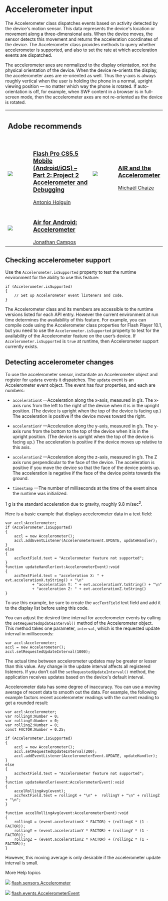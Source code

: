 # Accelerometer input

<div>

The Accelerometer class dispatches events based on activity detected by the
device's motion sensor. This data represents the device's location or movement
along a three-dimensional axis. When the device moves, the sensor detects this
movement and returns the acceleration coordinates of the device. The
Accelerometer class provides methods to query whether accelerometer is
supported, and also to set the rate at which acceleration events are dispatched.

The accelerometer axes are normalized to the display orientation, not the
physical orientation of the device. When the device re-orients the display, the
accelerometer axes are re-oriented as well. Thus the y-axis is always roughly
vertical when the user is holding the phone in a normal, upright viewing
position — no matter which way the phone is rotated. If auto-orientation is off,
for example, when SWF content in a browser is in full-screen mode, then the
accelerometer axes are not re-oriented as the device is rotated.

<div xmlns:adobe="http://www.adobe.com/saxon">

<table>
<colgroup>
<col style="width: 25%" />
<col style="width: 25%" />
<col style="width: 25%" />
<col style="width: 25%" />
</colgroup>
<tbody>
<tr class="odd">
<td colspan="2"><h2 id="adobe-recommends">Adobe recommends</h2></td>
<td colspan="2"></td>
</tr>
<tr class="even">
<td colspan="4" height="10"></td>
</tr>
<tr class="odd">
<td width="5%"><span> <img src="images/antonio_holguin.png" />
</span></td>
<td width="45%"><h3
id="flash-pro-cs5.5-mobile-androidios-part-2-project-2-accelerometer-and-debugging"><a
href="http://goo.gl/0GkPa">Flash Pro CS5.5 Mobile (Android/iOS) – Part
2: Project 2 Accelerometer and Debugging</a></h3>
<span> <a href="http://goo.gl/oTba7">Antonio Holguin</a> </span></td>
<td width="5%"><span> <img src="images/michael_chaize.png" />
</span></td>
<td width="45%"><h3 id="air-and-the-accelerometer"><a
href="http://goo.gl/eHe2T">AIR and the Accelerometer</a></h3>
<span> <a href="http://www.riagora.com/">Michaël Chaize</a> </span></td>
</tr>
<tr class="even">
<td colspan="4" height="10"></td>
</tr>
<tr class="odd">
<td width="5%"><span> <img src="images/jon_campos.png" /> </span></td>
<td width="45%"><h3 id="air-for-android-accelerometer"><a
href="http://goo.gl/X224z">Air for Android: Accelerometer</a></h3>
<span> <a href="http://www.unitedmindset.com/jonbcampos/">Jonathan
Campos</a> </span></td>
<td width="5%"></td>
<td width="45%"></td>
</tr>
</tbody>
</table>

</div>

</div>

<div>

## Checking accelerometer support

<div>

Use the `Accelerometer.isSupported` property to test the runtime environment for
the ability to use this feature:

    if (Accelerometer.isSupported)
    {
    	// Set up Accelerometer event listeners and code.
    }

The Accelerometer class and its members are accessible to the runtime versions
listed for each API entry. However the current environment at run time
determines the availability of this feature. For example, you can compile code
using the Accelerometer class properties for Flash Player 10.1, but you need to
use the `Accelerometer.isSupported` property to test for the availability of the
Accelerometer feature on the user’s device. If `Accelerometer.isSupported` is
`true` at runtime, then Accelerometer support currently exists.

</div>

</div>

<div>

## Detecting accelerometer changes

<div>

To use the accelerometer sensor, instantiate an Accelerometer object and
register for `update` events it dispatches. The `update` event is an
Accelerometer event object. The event has four properties, and each are numbers:

- `accelerationX` —Acceleration along the x-axis, measured in g’s. The x-axis
  runs from the left to the right of the device when it is in the upright
  position. (The device is upright when the top of the device is facing up.) The
  acceleration is positive if the device moves toward the right.

- `accelerationY` —Acceleration along the y-axis, measured in g’s. The y-axis
  runs from the bottom to the top of the device when it is in the upright
  position. (The device is upright when the top of the device is facing up.) The
  acceleration is positive if the device moves up relative to this axis.

- `accelerationZ` —Acceleration along the z-axis, measured in g’s. The Z axis
  runs perpendicular to the face of the device. The acceleration is positive if
  you move the device so that the face of the device points up. The acceleration
  is negative if the face of the device points towards the ground.

- `timestamp` —The number of milliseconds at the time of the event since the
  runtime was initialized.

1 g is the standard acceleration due to gravity, roughly 9.8 m/sec<sup>2</sup>.

Here is a basic example that displays accelerometer data in a text field:

    var accl:Accelerometer;
    if (Accelerometer.isSupported)
    {
    	accl = new Accelerometer();
    	accl.addEventListener(AccelerometerEvent.UPDATE, updateHandler);
    }
    else
    {
    	accTextField.text = "Accelerometer feature not supported";
    }
    function updateHandler(evt:AccelerometerEvent):void
    {
    	accTextField.text = "acceleration X: " + evt.accelerationX.toString() + "\n"
    			+ "acceleration Y: " + evt.accelerationY.toString() + "\n"
    			+ "acceleration Z: " + evt.accelerationZ.toString()
    }

To use this example, be sure to create the `accTextField` text field and add it
to the display list before using this code.

You can adjust the desired time interval for accelerometer events by calling the
`setRequestedUpdateInterval()` method of the Accelerometer object. This method
takes one parameter, `interval`, which is the requested update interval in
milliseconds:

<div>

    var accl:Accelerometer;
    accl = new Accelerometer();
    accl.setRequestedUpdateInterval(1000);

</div>

The actual time between accelerometer updates may be greater or lesser than this
value. Any change in the update interval affects all registered listeners. If
you don’t call the `setRequestedUpdateInterval()` method, the application
receives updates based on the device's default interval.

Accelerometer data has some degree of inaccuracy. You can use a moving average
of recent data to smooth out the data. For example, the following example
factors recent accelerometer readings with the current reading to get a rounded
result:

    var accl:Accelerometer;
    var rollingX:Number = 0;
    var rollingY:Number = 0;
    var rollingZ:Number = 0;
    const FACTOR:Number = 0.25;

    if (Accelerometer.isSupported)
    {
    	accl = new Accelerometer();
    	accl.setRequestedUpdateInterval(200);
    	accl.addEventListener(AccelerometerEvent.UPDATE, updateHandler);
    }
    else
    {
    	accTextField.text = "Accelerometer feature not supported";
    }
    function updateHandler(event:AccelerometerEvent):void
    {
    	accelRollingAvg(event);
    	accTextField.text = rollingX + "\n" +  rollingY + "\n" + rollingZ + "\n";
    }

    function accelRollingAvg(event:AccelerometerEvent):void
    {
    	rollingX = (event.accelerationX * FACTOR) + (rollingX * (1 - FACTOR));
    	rollingY = (event.accelerationY * FACTOR) + (rollingY * (1 - FACTOR));
    	rollingZ = (event.accelerationZ * FACTOR) + (rollingZ * (1 - FACTOR));
    }

However, this moving average is only desirable if the accelerometer update
interval is small.

</div>

</div>

<div>

<div>

More Help topics

</div>

<div>

</div>

![](images/flashplatformLinkIndicator.png)
[flash.sensors.Accelerometer](http://help.adobe.com/en_US/FlashPlatform/reference/actionscript/3/flash/sensors/Accelerometer.html "http://help.adobe.com/en_US/FlashPlatform/reference/actionscript/3/flash/sensors/Accelerometer.html")

![](images/flashplatformLinkIndicator.png)
[flash.events.AccelerometerEvent](http://help.adobe.com/en_US/FlashPlatform/reference/actionscript/3/flash/events/AccelerometerEvent.html "http://help.adobe.com/en_US/FlashPlatform/reference/actionscript/3/flash/events/AccelerometerEvent.html")

<div>

</div>

</div>
